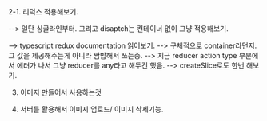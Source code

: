 <!-- 1. 일단 한 라인에서 이동하는것 -->

<!-- 2. 크로스 라인 이동하는것

-->

<!-- 지금 문제는 아이템이 없는 라인으로 이동이 안됨.
-->
<!-- 왜냐하면 아이템이 없으니까 height가 0이 되거든. -->

<!-- 또 아이템 라인에서 다른 라인으로 이동이 안됨.
이거는 dragdropContext를 동일한 것으로 바꿔놓음으로써 해결.  -->

2-1. 리덕스 적용해보기.

--> 일단 싱글라인부터. 그리고 disaptch는 컨테이너 없이 그냥 적용해보기.

--> typescript redux documentation 읽어보기.
--> 구체적으로 container라던지. 그 값을 제공해주는게 아니라 짬밥해서 쓰는중.
--> 지금 reducer action type 부분에서 에러가 나서 그냥 reducer를 any라고 해두긴 했음.
--> createSlice로도 한번 해보기.

3. 이미지 만들어서 사용하는것

4. 서버를 활용해서 이미지 업로드/ 이미지 삭제기능.
